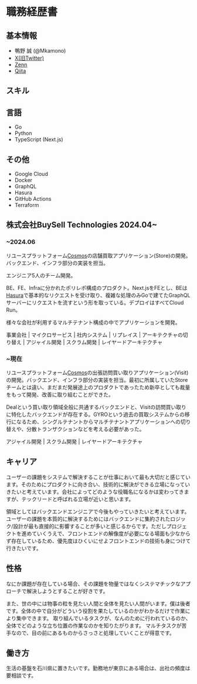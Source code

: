 # 職務経歴書

## 基本情報

- 鴨野 誠 (@Mkamono)
- [X(旧Twitter)](https://twitter.com/duckend_pg)
- [Zenn](https://zenn.dev/kamos)
- [Qiita](https://qiita.com/KMNMKT)

## スキル

## 言語

- Go
- Python
- TypeScript (Next.js)

## その他

- Google Cloud
- Docker
- GraphQL
- Hasura
- GitHub Actions
- Terraform

## 株式会社BuySell Technologies 2024.04~

### ~2024.06

リユースプラットフォーム[Cosmos](https://speakerdeck.com/buyselltechnologies/enziniacai-yong-buysell-technologieshui-she-shuo-ming-zi-liao?slide=26)の店舗買取アプリケーション(Store)の開発。バックエンド、インフラ部分の実装を担当。

エンジニア5人のチーム開発。

BE、FE、Infraに分かれたポリレポ構成のプロダクト。Next.jsをFEとし、BEは[Hasura](https://hasura.io/)で基本的なリクエストを受け取り、複雑な処理のみGoで建てたGraphQLサーバーにリクエストを流すという形を取っている。デプロイはすべてCloud Run。

様々な会社が利用するマルチテナント構成の中でアプリケーションを開発。

事業会社 |
マイクロサービス |
社内システム |
リプレイス |
アーキテクチャの切り替え |
アジャイル開発 |
スクラム開発 |
レイヤードアーキテクチャ

### ~現在

リユースプラットフォーム[Cosmos](https://speakerdeck.com/buyselltechnologies/enziniacai-yong-buysell-technologieshui-she-shuo-ming-zi-liao?slide=26)の出張訪問買い取りアプリケーション(Visit)の開発。バックエンド、インフラ部分の実装を担当。最初に所属していたStoreチームとは違い、まだまだ発展途上のプロダクトであったため新卒としても裁量をもって開発、改善に取り組むことができた。

Dealという買い取り領域全般に共通するバックエンドと、Visitの訪問買い取りに特化したバックエンドが存在する。GYROという過去の買取システムからの移行になるため、シングルテナントからマルチテナントアプリケーションへの切り替えや、分散トランザクションなどを考える必要があった。

アジャイル開発 |
スクラム開発 |
レイヤードアーキテクチャ

## キャリア

ユーザーの課題をシステムで解決することが仕事において最も大切だと感じています。そのためにプロダクトに向き合い、技術的に解決ができる立場になっていきたいと考えています。会社によってどのような役職名になるかは変わってきますが、テックリードと呼ばれる立場が近いと思います。

領域としてはバックエンドエンジニアで今後もやっていきたいと考えています。ユーザーの課題を本質的に解決するためにはバックエンドに集約されたロジック/設計が最も直接的に影響することが多いと感じるからです。ただしプロジェクトを進めていくうえで、フロントエンドの解像度が必要になる場面も少なからず存在しているため、優先度はひくいにせよフロントエンドの技術も身につけて行きたいです。

## 性格

なにか課題が存在している場合、その課題を物量ではなくシステマチックなアプローチで解決しようとすることが好きです。

また、世の中には物事の粒を見たい人間と全体を見たい人間がいます。僕は後者です。全体の中で自分がどういう役割を果たしているのかがわかるだけで作業により集中できます。 取り組んでいるタスクが、なんのために行われているのか、全体でどのような立ち位置の作業なのかを知りたがります。 マルチタスクが苦手なので、目の前にあるものからさっさと処理していくことが得意です。

## 働き方

生活の基盤を石川県に置きたいです。勤務地が東京にある場合は、出社の頻度は要相談です。
